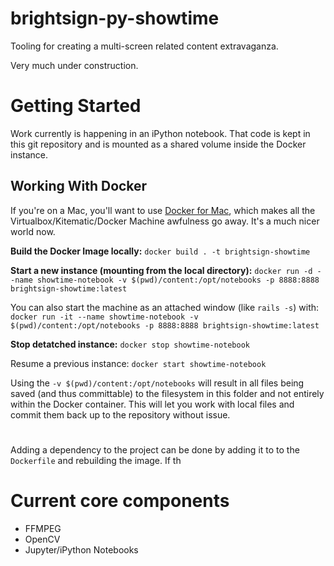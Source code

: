 brightsign-py-showtime
======================

Tooling for creating a multi-screen related content extravaganza.

Very much under construction.


# Getting Started
Work currently is happening in an iPython notebook. That code is kept in this git repository and is mounted as a shared volume inside the Docker instance.


## Working With Docker
If you're on a Mac, you'll want to use [Docker for Mac](https://docs.docker.com/engine/installation/mac/), which makes all the Virtualbox/Kitematic/Docker Machine awfulness go away. It's a much nicer world now.

**Build the Docker Image locally:**
`docker build . -t brightsign-showtime`

**Start a new instance (mounting from the local directory):**
`docker run -d --name showtime-notebook -v $(pwd)/content:/opt/notebooks -p 8888:8888 brightsign-showtime:latest`

You can also start the machine as an attached window (like `rails -s`) with:
`docker run -it --name showtime-notebook -v $(pwd)/content:/opt/notebooks -p 8888:8888 brightsign-showtime:latest`


**Stop detatched instance:**
`docker stop showtime-notebook`

Resume a previous instance:
`docker start showtime-notebook`

Using the `-v $(pwd)/content:/opt/notebooks` will result in all files being saved (and thus committable) to the filesystem in this folder and not entirely within the Docker container. This will let you work with local files and commit them back up to the repository without issue.

#
Adding a dependency to the project can be done by adding it to to the `Dockerfile` and rebuilding the image. If th

# Current core components
* FFMPEG
* OpenCV
* Jupyter/iPython Notebooks
